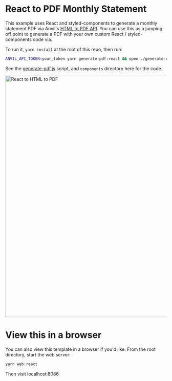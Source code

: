 # React to PDF Monthly Statement

This example uses React and styled-components to generate a monthly statement PDF via Anvil's [HTML to PDF API](https://www.useanvil.com/docs/api/generate-pdf#html--css-to-pdf). You can use this as a jumping off point to generate a PDF with your own custom React / styled-components code via.

To run it, `yarn install` at the root of this repo, then run:

```sh
ANVIL_API_TOKEN=your_token yarn generate-pdf:react && open ./generate-react.output.pdf
```

See the [generate-pdf.js](./generate-pdf.js) script, and `components` directory here for the code.

<img width="754" alt="React to HTML to PDF" src="https://user-images.githubusercontent.com/69169/129096427-c32ed4f1-bb7b-4bda-86df-830f9f18a690.png">


# View this in a browser

You can also view this template in a browser if you'd like. From the root directory, start the web server:

```sh
yarn web:react
```

Then visit localhost:8086
